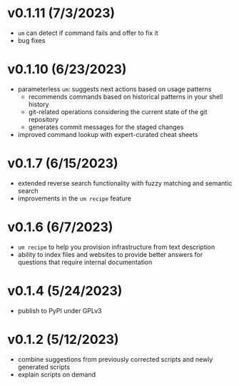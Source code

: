 # v0.1.11 (7/3/2023)

- `um` can detect if command fails and offer to fix it
- bug fixes

# v0.1.10 (6/23/2023)

- parameterless `um`: suggests next actions based on usage patterns
  - recommends commands based on historical patterns in your shell history
  - git-related operations considering the current state of the git repository
  - generates commit messages for the staged changes
- improved command lookup with expert-curated cheat sheets

# v0.1.7 (6/15/2023)

- extended reverse search functionality with fuzzy matching and semantic search
- improvements in the `um recipe` feature

# v0.1.6 (6/7/2023)

- `um recipe` to help you provision infrastructure from text description
- ability to index files and websites to provide better answers for questions that require internal documentation

# v0.1.4 (5/24/2023)

- publish to PyPI under GPLv3

# v0.1.2 (5/12/2023)

- combine suggestions from previously corrected scripts and newly generated scripts
- explain scripts on demand
